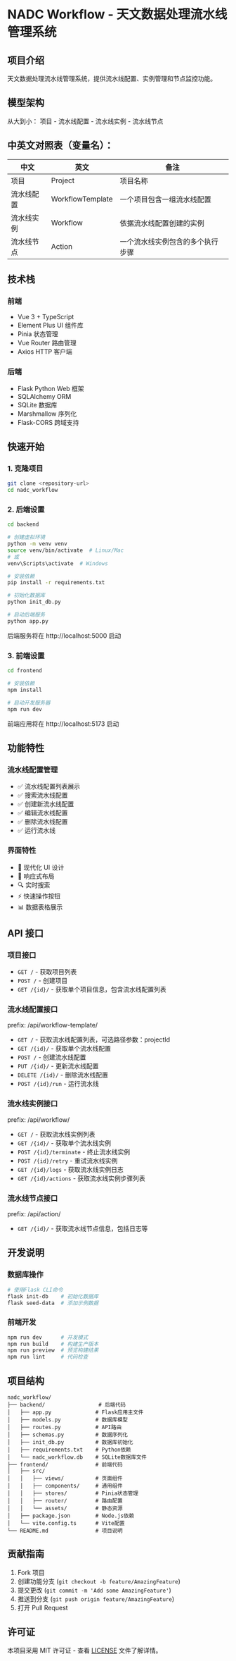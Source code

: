 # NADC Workflow - 天文数据处理流水线管理系统

## 项目介绍

天文数据处理流水线管理系统，提供流水线配置、实例管理和节点监控功能。

## 模型架构

从大到小： 项目 - 流水线配置 - 流水线实例 - 流水线节点

## 中英文对照表（变量名）：

| 中文       | 英文             | 备注                             |
| ---------- | ---------------- | -------------------------------- |
| 项目       | Project          | 项目名称                         |
| 流水线配置 | WorkflowTemplate | 一个项目包含一组流水线配置       |
| 流水线实例 | Workflow         | 依据流水线配置创建的实例         |
| 流水线节点 | Action           | 一个流水线实例包含的多个执行步骤 |

## 技术栈

### 前端

- Vue 3 + TypeScript
- Element Plus UI 组件库
- Pinia 状态管理
- Vue Router 路由管理
- Axios HTTP 客户端

### 后端

- Flask Python Web 框架
- SQLAlchemy ORM
- SQLite 数据库
- Marshmallow 序列化
- Flask-CORS 跨域支持

## 快速开始

### 1. 克隆项目

```bash
git clone <repository-url>
cd nadc_workflow
```

### 2. 后端设置

```bash
cd backend

# 创建虚拟环境
python -m venv venv
source venv/bin/activate  # Linux/Mac
# 或
venv\Scripts\activate  # Windows

# 安装依赖
pip install -r requirements.txt

# 初始化数据库
python init_db.py

# 启动后端服务
python app.py
```

后端服务将在 http://localhost:5000 启动

### 3. 前端设置

```bash
cd frontend

# 安装依赖
npm install

# 启动开发服务器
npm run dev
```

前端应用将在 http://localhost:5173 启动

## 功能特性

### 流水线配置管理

- ✅ 流水线配置列表展示
- ✅ 搜索流水线配置
- ✅ 创建新流水线配置
- ✅ 编辑流水线配置
- ✅ 删除流水线配置
- ✅ 运行流水线

### 界面特性

- 🎨 现代化 UI 设计
- 📱 响应式布局
- 🔍 实时搜索
- ⚡ 快速操作按钮
- 📊 数据表格展示

## API 接口

### 项目接口

- `GET /` - 获取项目列表
- `POST /` - 创建项目
- `GET /{id}/` - 获取单个项目信息，包含流水线配置列表

### 流水线配置接口

prefix: /api/workflow-template/

- `GET /` - 获取流水线配置列表，可选路径参数：projectId
- `GET /{id}/` - 获取单个流水线配置
- `POST /` - 创建流水线配置
- `PUT /{id}/` - 更新流水线配置
- `DELETE /{id}/` - 删除流水线配置
- `POST /{id}/run` - 运行流水线

### 流水线实例接口

prefix: /api/workflow/

- `GET /` - 获取流水线实例列表
- `GET /{id}/` - 获取单个流水线实例
- `POST /{id}/terminate` - 终止流水线实例
- `POST /{id}/retry` - 重试流水线实例
- `GET /{id}/logs` - 获取流水线实例日志
- `GET /{id}/actions` - 获取流水线实例步骤列表

### 流水线节点接口

prefix: /api/action/

- `GET /{id}/` - 获取流水线节点信息，包括日志等

## 开发说明

### 数据库操作

```bash
# 使用Flask CLI命令
flask init-db    # 初始化数据库
flask seed-data  # 添加示例数据
```

### 前端开发

```bash
npm run dev      # 开发模式
npm run build    # 构建生产版本
npm run preview  # 预览构建结果
npm run lint     # 代码检查
```

## 项目结构

```
nadc_workflow/
├── backend/                 # 后端代码
│   ├── app.py              # Flask应用主文件
│   ├── models.py           # 数据库模型
│   ├── routes.py           # API路由
│   ├── schemas.py          # 数据序列化
│   ├── init_db.py          # 数据库初始化
│   ├── requirements.txt    # Python依赖
│   └── nadc_workflow.db    # SQLite数据库文件
├── frontend/               # 前端代码
│   ├── src/
│   │   ├── views/          # 页面组件
│   │   ├── components/     # 通用组件
│   │   ├── stores/         # Pinia状态管理
│   │   ├── router/         # 路由配置
│   │   └── assets/         # 静态资源
│   ├── package.json        # Node.js依赖
│   └── vite.config.ts      # Vite配置
└── README.md               # 项目说明
```

## 贡献指南

1. Fork 项目
2. 创建功能分支 (`git checkout -b feature/AmazingFeature`)
3. 提交更改 (`git commit -m 'Add some AmazingFeature'`)
4. 推送到分支 (`git push origin feature/AmazingFeature`)
5. 打开 Pull Request

## 许可证

本项目采用 MIT 许可证 - 查看 [LICENSE](LICENSE) 文件了解详情。
